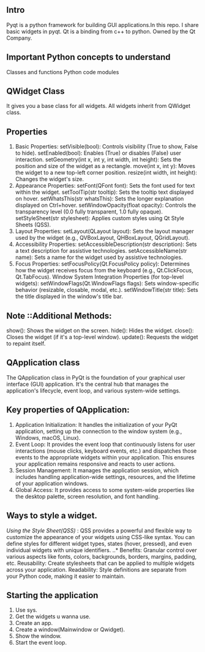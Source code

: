 ## Intro
Pyqt is a python framework for building GUI applications.In this repo. I share basic widgets in pyqt. Qt is a binding from c++ to python. Owned by the Qt Company.

## Important Python concepts to understand 
Classes and functions
Python code modules

## QWidget Class 
It gives you a base class for all widgets.
All widgets inherit from QWidget class.
## Properties 
1. Basic Properties:
setVisible(bool): Controls visibility (True to show, False to hide).
setEnabled(bool): Enables (True) or disables (False) user interaction.
setGeometry(int x, int y, int width, int height): Sets the position and size of the widget as a rectangle.
move(int x, int y): Moves the widget to a new top-left corner position.
resize(int width, int height): Changes the widget's size.
2. Appearance Properties:
setFont(QFont font): Sets the font used for text within the widget.
setToolTip(str tooltip): Sets the tooltip text displayed on hover.
setWhatsThis(str whatsThis): Sets the longer explanation displayed on Ctrl+hover.
setWindowOpacity(float opacity): Controls the transparency level (0.0 fully transparent, 1.0 fully opaque).
setStyleSheet(str stylesheet): Applies custom styles using Qt Style Sheets (QSS).
3. Layout Properties:
setLayout(QLayout layout): Sets the layout manager used by the widget (e.g., QVBoxLayout, QHBoxLayout, QGridLayout).
4. Accessibility Properties:
setAccessibleDescription(str description): Sets a text description for assistive technologies.
setAccessibleName(str name): Sets a name for the widget used by assistive technologies.
5. Focus Properties:
setFocusPolicy(Qt.FocusPolicy policy): Determines how the widget receives focus from the keyboard (e.g., Qt.ClickFocus, Qt.TabFocus).
Window System Integration Properties (for top-level widgets):
setWindowFlags(Qt.WindowFlags flags): Sets window-specific behavior (resizable, closable, modal, etc.).
setWindowTitle(str title): Sets the title displayed in the window's title bar.
## Note ::Additional Methods:
show(): Shows the widget on the screen.
hide(): Hides the widget.
close(): Closes the widget (if it's a top-level window).
update(): Requests the widget to repaint itself.

## QApplication class 
The QApplication class in PyQt is the foundation of your graphical user interface (GUI) application. It's the central hub that manages the application's lifecycle, event loop, and various system-wide settings. 

## Key properties of QApplication:
1. Application Initialization: It handles the initialization of your PyQt application, setting up the connection to the window system (e.g., Windows, macOS, Linux).
2. Event Loop: It provides the event loop that continuously listens for user interactions (mouse clicks, keyboard events, etc.) and dispatches those events to the appropriate widgets within your application. This ensures your application remains responsive and reacts to user actions.
3. Session Management: It manages the application session, which includes handling application-wide settings, resources, and the lifetime of your application windows.
4. Global Access: It provides access to some system-wide properties like the desktop palette, screen resolution, and font handling.

## Ways to style a widget.
*Using the Style Sheet(QSS)* :
QSS provides a powerful and flexible way to customize the appearance of your widgets using CSS-like syntax.
You can define styles for different widget types, states (hover, pressed), and even individual widgets with unique identifiers.
..* Benefits:
Granular control over various aspects like fonts, colors, backgrounds, borders, margins, padding, etc.
Reusability: Create stylesheets that can be applied to multiple widgets across your application.
Readability: Style definitions are separate from your Python code, making it easier to maintain.

## Starting the application
1. Use sys.
2. Get the widgets u wanna use. 
3. Create an app.
4. Create a window(Mainwindow or Qwidget).
5. Show the window.
6. Start the event loop.